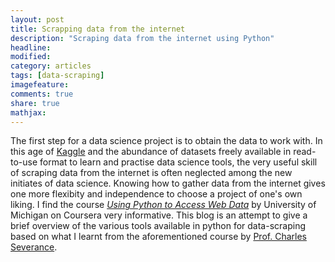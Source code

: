```yaml
---
layout: post
title: Scrapping data from the internet 
description: "Scraping data from the internet using Python"
headline:
modified: 
category: articles
tags: [data-scraping]
imagefeature: 
comments: true
share: true
mathjax:
---
```

The first step for a data science project is to obtain the data to work with. 
In this age of [Kaggle](https://www.kaggle.com/) and the abundance of datasets freely available in read-to-use format to learn and practise 
data science tools, the very useful skill of scraping data from the internet is often neglected among the new initiates of data science.
Knowing how to gather data from the internet gives one more flexibity and independence to choose a project of one's own liking. I find the course [*Using Python to Access Web Data*](https://www.coursera.org/learn/python-network-data) by University of Michigan on Coursera very informative. This blog is an attempt to give a brief overview of the various tools available in python for data-scraping based on what I learnt from the aforementioned course by [Prof. Charles Severance](http://www.dr-chuck.com/).
